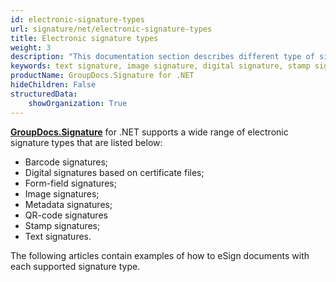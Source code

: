 ```yaml
---
id: electronic-signature-types
url: signature/net/electronic-signature-types
title: Electronic signature types
weight: 3
description: "This documentation section describes different type of signatures implemented for signing, updating, deleting, searching and verifying with GroupDocs.Signature"
keywords: text signature, image signature, digital signature, stamp signature, barcode signature, qr-code signatures, form-field signature, metadata signature
productName: GroupDocs.Signature for .NET 
hideChildren: False
structuredData:
    showOrganization: True
---
```

[**GroupDocs.Signature**](https://products.groupdocs.com/signature/net) for .NET supports a wide range of electronic signature types that are listed below:

* Barcode signatures;
* Digital signatures based on certificate files;
* Form-field signatures;
* Image signatures;
* Metadata signatures;
* QR-code signatures
* Stamp signatures;
* Text signatures.  

The following articles contain examples of how to eSign documents with each supported signature type.
